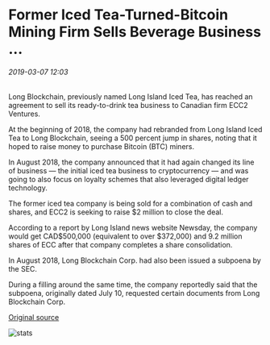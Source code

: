 # Former Iced Tea-Turned-Bitcoin Mining Firm Sells Beverage Business ...

###### 2019-03-07 12:03

Long Blockchain, previously named Long Island Iced Tea, has reached an agreement to sell its ready-to-drink tea business to Canadian firm ECC2 Ventures.

At the beginning of 2018, the company had rebranded from Long Island Iced Tea to Long Blockchain, seeing a 500 percent jump in shares, noting that it hoped to raise money to purchase Bitcoin (BTC) miners.

In August 2018, the company announced that it had again changed its line of business — the initial iced tea business to cryptocurrency — and was going to also focus on loyalty schemes that also leveraged digital ledger technology.

The former iced tea company is being sold for a combination of cash and shares, and ECC2 is seeking to raise $2 million to close the deal.

According to a report by Long Island news website Newsday, the company would get CAD$500,000 (equivalent to over $372,000) and 9.2 million shares of ECC after that company completes a share consolidation.

In August 2018, Long Blockchain Corp. had also been issued a subpoena by the SEC.

During a filling around the same time, the company reportedly said that the subpoena, originally dated July 10, requested certain documents from Long Blockchain Corp.

[Original source](https://cointelegraph.com/news/former-iced-tea-turned-bitcoin-mining-firm-sells-beverage-business)

![stats](https://c.statcounter.com/11760860/0/a89fa40b/1/ "stats")